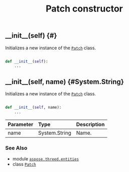 ﻿---
title: Patch constructor
second_title: Aspose.3D for Python via .NET API References
description: 
type: docs
weight: 10
url: /python-net/aspose.threed.entities/patch/__init__/
is_root: false
---

## \_\_init\_\_(self) {#}

Initializes a new instance of the [`Patch`](/3d/python-net/aspose.threed.entities/patch) class.



```python

def __init__(self):
    ...
```




## \_\_init\_\_(self, name) {#System.String}

Initializes a new instance of the [`Patch`](/3d/python-net/aspose.threed.entities/patch) class.



```python

def __init__(self, name):
    ...
```


| Parameter | Type | Description |
| :- | :- | :- |
| name | System.String | Name. |



### See Also
* module [`aspose.threed.entities`](../../)
* class [`Patch`](/3d/python-net/aspose.threed.entities/patch)
